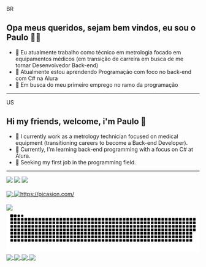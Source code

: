 BR
## Opa meus queridos, sejam bem vindos, eu sou o Paulo 👋🏼

- 🔭 Eu atualmente trabalho como técnico em metrologia focado em equipamentos médicos (em transição de carreira em busca de me tornar Desenvolvedor Back-end)
- 🌱 Atualmente estou aprendendo Programação com foco no back-end com C# na Alura
- 💬 Em busca do meu primeiro emprego no ramo da programação

<hr>
US

## Hi my friends, welcome, i'm Paulo 👋 

- 🔭 I currently work as a metrology technician focused on medical equipment (transitioning careers to become a Back-end Developer).
- 🌱 Currently, I'm learning back-end programming with a focus on C# at Alura.
- 💬 Seeking my first job in the programming field.

<hr>
<div> 
  <a href="https://www.instagram.com/o_verissimo_/" target="_blank"><img src="https://img.shields.io/badge/-Instagram-%23E4405F?style=for-the-badge&logo=instagram&logoColor=white" target="_blank"></a>
  <a href = "mailto:paulo.vitor.v.pereira@outlook.com"><img src="https://img.shields.io/badge/-Gmail-%23333?style=for-the-badge&logo=gmail&logoColor=white" target="_blank"></a>
  <a href="https://www.linkedin.com/in/paulo-vitor-v-pereira/" target="_blank"><img src="https://img.shields.io/badge/-LinkedIn-%230077B5?style=for-the-badge&logo=linkedin&logoColor=white" target="_blank"></a> 
</div>
</br>
<a href="https://github-readme-stats.vercel.app/api?username=o-verissimo&hide=contribs,prs&show_icons=true&theme=github_dark&locale=pt-br">
  <img align="center" src="https://github-readme-stats.vercel.app/api?username=o-verissimo&rank_icon=github&hide=contribs,prs&show_icons=true&theme=github_dark&locale=pt-br" />
</a>
<a href="https://picasion.com/">
  <img align="center" src="https://i.picasion.com/pic92/eb148157d9941f66746acfdedd6bfd4e.gif" width="150" height="150" border="0" alt="https://picasion.com/" />
</a>
</br></br>
<a href="https://github-readme-stats.vercel.app/api/top-langs/?username=o-verissimo&hide_progress=true&theme=github_dark&locale=pt-br">
  <img align="center" src="https://github-readme-stats.vercel.app/api/top-langs/?username=o-verissimo&hide_progress=true&theme=github_dark&locale=pt-br" />
</a>
<picture>
  <source media="(prefers-color-scheme: dark)" srcset="https://raw.githubusercontent.com/o-verissimo/o-verissimo/output/github-contribution-grid-snake-dark.svg">
  <source media="(prefers-color-scheme: light)" srcset="https://raw.githubusercontent.com/o-verissimo/o-verissimo/output/github-contribution-grid-snake.svg">
  <img alt="github contribution grid snake animation" src="https://raw.githubusercontent.com/o-verissimo/o-verissimo/output/github-contribution-grid-snake.svg">
</picture>
</br>
<a href="https://github.com/o-verissimo/Aplicativos_WindowsForms">
  <img align="center" src="https://github-readme-stats.vercel.app/api/pin/?username=o-verissimo&repo=Aplicativos_WindowsForms&theme=github_dark" />
</a>
<a href="https://github.com/o-verissimo/ScreenSound">
  <img align="center" src="https://github-readme-stats.vercel.app/api/pin/?username=o-verissimo&repo=ScreenSound&theme=github_dark" />
</a>
<a href="https://github.com/o-verissimo/spotify-react">
  <img align="center" src="https://github-readme-stats.vercel.app/api/pin/?username=o-verissimo&repo=spotify-react&theme=github_dark" />
</a>
<a href="https://github.com/o-verissimo/ScreenSound-Manipulando-API">
  <img align="center" src="https://github-readme-stats.vercel.app/api/pin/?username=o-verissimo&repo=ScreenSound-Manipulando-API&theme=github_dark" />
</a>





  
